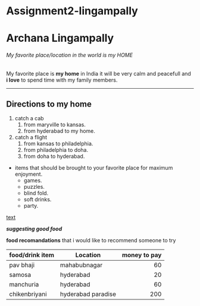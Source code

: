 # Assignment2-lingampally
# Archana Lingampally
###### My favorite place/location in the world is my HOME
My favorite place is **my home** in India it will be very calm and peacefull and **i love** to spend time with my family members.
***
## Directions to my home
1. catch a cab
   1. from maryville to kansas.
   2. from hyderabad to my home.
 2. catch a flight
    1. from kansas to philadelphia.
    2. from philadelphia to doha.
    3. from doha to hyderabad.<br/>
  - items that should be brought to your favorite place for maximum enjoyment. 
    - games.
    - puzzles.
    - blind fold.
    - soft drinks.
    - party. 
  
  [text](AboutMe.md)

  ***suggesting good food***

  **food recomandations** that i would like to recommend someone to try
  
  |food/drink item| Location| money to pay|
  |---|---|---:|
  | pav bhaji | mahabubnagar | 60 |
  | samosa | hyderabad |20 |
  | manchuria | hyderabad | 60 |
  | chikenbriyani | hyderabad paradise | 200 |

